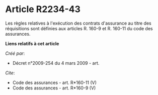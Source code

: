 # Article R2234-43

Les règles relatives à l'exécution des contrats d'assurance au titre des réquisitions sont définies aux articles R. 160-9 et
R. 160-11 du code des assurances.

**Liens relatifs à cet article**

_Créé par_:

  - Décret n°2009-254 du 4 mars 2009 - art.

_Cite_:

  - Code des assurances - art. R*160-11 (V)
  - Code des assurances - art. R*160-9 (V)
